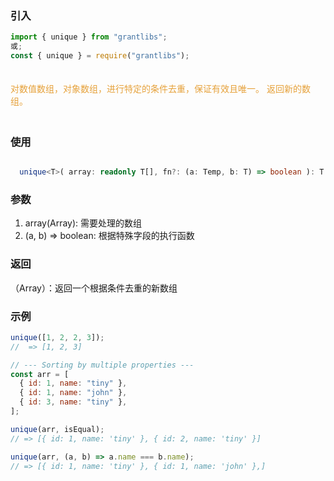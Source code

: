 ### 引入

```js
import { unique } from "grantlibs";
或;
const { unique } = require("grantlibs");
```

<div style="color: #E6A23C; fontSize: 18px; padding: 20px 0">
  对数值数组，对象数组，进行特定的条件去重，保证有效且唯一。
  返回新的数组。
</div>

### 使用

```ts

  unique<T>( array: readonly T[], fn?: (a: Temp, b: T) => boolean ): T[]

```

### 参数

1. array(Array): 需要处理的数组
2. (a, b) => boolean: 根据特殊字段的执行函数

### 返回

（Array）：返回一个根据条件去重的新数组

### 示例

```js
unique([1, 2, 2, 3]);
//  => [1, 2, 3]

// --- Sorting by multiple properties ---
const arr = [
  { id: 1, name: "tiny" },
  { id: 1, name: "john" },
  { id: 3, name: "tiny" },
];

unique(arr, isEqual);
// => [{ id: 1, name: 'tiny' }, { id: 2, name: 'tiny' }]

unique(arr, (a, b) => a.name === b.name);
// => [{ id: 1, name: 'tiny' }, { id: 1, name: 'john' },]
```
